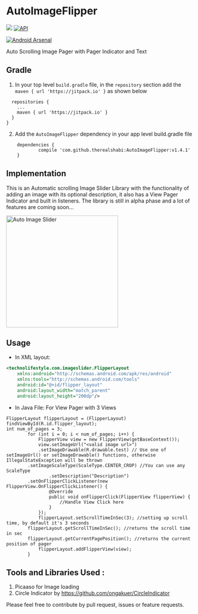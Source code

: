 # AutoImageFlipper
[![](https://jitpack.io/v/therealshabi/AutoImageFlipper.svg)](https://jitpack.io/#therealshabi/AutoImageFlipper)   [![API](https://img.shields.io/badge/API-17%2B-brightgreen.svg?style=flat)](https://android-arsenal.com/api?level=17)

[![Android Arsenal](https://img.shields.io/badge/Android%20Arsenal-AutoImageFlipper-brightgreen.svg?style=flat)](https://android-arsenal.com/details/1/6134)

Auto Scrolling Image Pager with Pager Indicator and Text

## Gradle 

1. In your top level `build.gradle` file, in the `repository` section add the `maven { url 'https://jitpack.io' }` as shown below
```allprojects {
  repositories {
    ...
    maven { url 'https://jitpack.io' }
  }
}
```
2. Add the `AutoImageFlipper` dependency in your app level build.gradle file
```
	dependencies {
	        compile 'com.github.therealshabi:AutoImageFlipper:v1.4.1'
	}
```

## Implementation

This is an Automatic scrolling Image Slider Library with the functionality of adding an image with its optional description,
it also has a View Pager Indicator and built in listeners.
The library is still in alpha phase and a lot of features are coming soon...

<img src="/gif/demo.gif" alt="Auto Image Slider" width= "300px"/>

## Usage
* In XML layout:
```xml
<technolifestyle.com.imageslider.FlipperLayout 
    xmlns:android="http://schemas.android.com/apk/res/android"
    xmlns:tools="http://schemas.android.com/tools"
    android:id="@+id/flipper_layout"
    android:layout_width="match_parent"
    android:layout_height="200dp"/>
```
* In Java File:
For View Pager with 3 Views
```        
FlipperLayout flipperLayout = (FlipperLayout) findViewById(R.id.flipper_layout);
int num_of_pages = 3;
        for (int i = 0; i < num_of_pages; i++) {
            FlipperView view = new FlipperView(getBaseContext());
            view.setImageUrl("<valid image url>")
	    	.setImageDrawable(R.drawable.test) // Use one of setImageUrl() or setImageDrawable() functions, otherwise IllegalStateException will be thrown
		.setImageScaleType(ScaleType.CENTER_CROP) //You can use any ScaleType
                .setDescription("Description")
		.setOnFlipperClickListener(new FlipperView.OnFlipperClickListener() {
                @Override
                public void onFlipperClick(FlipperView flipperView) {
                    //Handle View Click here
                }
            });
            flipperLayout.setScrollTimeInSec(3); //setting up scroll time, by default it's 3 seconds
	    flipperLayout.getScrollTimeInSec(); //returns the scroll time in sec
	    flipperLayout.getCurrentPagePosition(); //returns the current position of pager
            flipperLayout.addFlipperView(view);
        }

```

## Tools and Libraries Used : 

1. Picaaso for Image loading
2. Circle Indicator by https://github.com/ongakuer/CircleIndicator


Please feel free to contribute by pull request, issues or feature requests.


